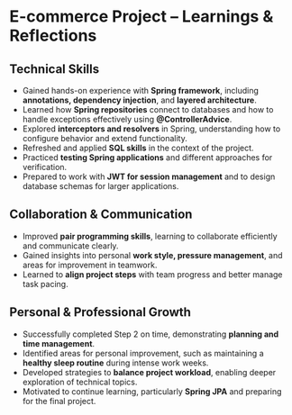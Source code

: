 # E-commerce Project – Learnings & Reflections

## Technical Skills
- Gained hands-on experience with **Spring framework**, including **annotations, dependency injection**, and **layered architecture**.
- Learned how **Spring repositories** connect to databases and how to handle exceptions effectively using **@ControllerAdvice**.
- Explored **interceptors and resolvers** in Spring, understanding how to configure behavior and extend functionality.
- Refreshed and applied **SQL skills** in the context of the project.
- Practiced **testing Spring applications** and different approaches for verification.
- Prepared to work with **JWT for session management** and to design database schemas for larger applications.

## Collaboration & Communication
- Improved **pair programming skills**, learning to collaborate efficiently and communicate clearly.
- Gained insights into personal **work style, pressure management**, and areas for improvement in teamwork.
- Learned to **align project steps** with team progress and better manage task pacing.

## Personal & Professional Growth
- Successfully completed Step 2 on time, demonstrating **planning and time management**.
- Identified areas for personal improvement, such as maintaining a **healthy sleep routine** during intense work weeks.
- Developed strategies to **balance project workload**, enabling deeper exploration of technical topics.
- Motivated to continue learning, particularly **Spring JPA** and preparing for the final project.
